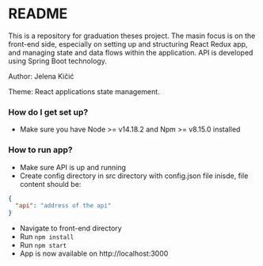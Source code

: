 # README
This is a repository for graduation theses project. The masin focus is on the front-end side, especially on setting up and structuring React Redux app, and managing state and data flows within the application. API is developed using Spring Boot technology.

Author: Jelena Kičić

Theme: React applications state management.

### How do I get set up?

- Make sure you have Node >= v14.18.2 and Npm >= v8.15.0 installed

### How to run app?

- Make sure API is up and running
- Create config directory in src directory with config.json file inisde, file content should be:
```json
{
  "api": "address of the api"
}
```
- Navigate to front-end directory
- Run `npm install`
- Run `npm start`
- App is now available on http://localhost:3000
